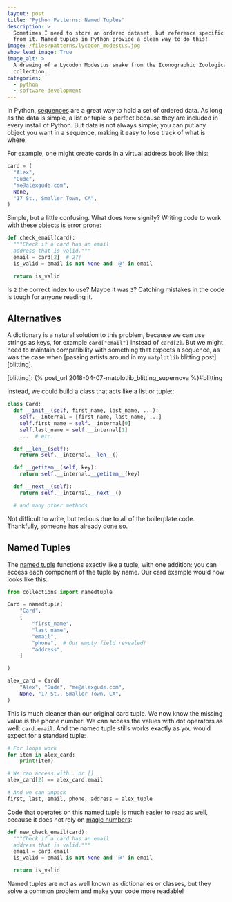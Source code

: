 ```yaml
---
layout: post
title: "Python Patterns: Named Tuples"
description: >
  Sometimes I need to store an ordered dataset, but reference specific members
  from it. Named tuples in Python provide a clean way to do this!
image: /files/patterns/lycodon_modestus.jpg
show_lead_image: True
image_alt: >
  A drawing of a Lycodon Modestus snake from the Iconographic Zoologica
  collection.
categories:
  - python
  - software-development
---
```


In Python, [sequences][seq] are a great way to hold a set of ordered data. As
long as the data is simple, a list or tuple is perfect because they are
included in every install of Python. But data is not always simple; you can
put any object you want in a sequence, making it easy to lose track of what is
where.

[seq]: https://docs.python.org/3.7/library/stdtypes.html#sequence-types-list-tuple-range

For example, one might create cards in a virtual address book like this:

```python
card = (
  "Alex",
  "Gude",
  "me@alexgude.com",
  None,
  "17 St., Smaller Town, CA",
)
```

Simple, but a little confusing. What does `None` signify? Writing code to work
with these objects is error prone:

```python
def check_email(card):
  """Check if a card has an email
  address that is valid."""
  email = card[2]  # 2?!
  is_valid = email is not None and '@' in email

  return is_valid
```

Is `2` the correct index to use? Maybe it was `3`? Catching mistakes in the
code is tough for anyone reading it.

## Alternatives

A dictionary is a natural solution to this problem, because we can use strings
as keys, for example `card["email"]` instead of `card[2]`. But we might need
to maintain compatibility with something that expects a sequence, as was the
case when [passing artists around in my `matplotlib` blitting post][blitting].

[blitting]: {% post_url 2018-04-07-matplotlib_blitting_supernova %}#blitting

Instead, we could build a class that acts like a list or tuple::

```python
class Card:
  def __init__(self, first_name, last_name, ...):
    self.__internal = [first_name, last_name, ...]
    self.first_name = self.__internal[0]
    self.last_name = self.__internal[1]
    ...  # etc.

  def __len__(self):
    return self.__internal.__len__()

  def __getitem__(self, key):
    return self.__internal.__getitem__(key)

  def __next__(self):
    return self.__internal.__next__()

  # and many other methods
```

Not difficult to write, but tedious due to all of the boilerplate code.
Thankfully, someone has already done so.

## Named Tuples

The [named tuple][namedtuple] functions exactly like a tuple, with one
addition: you can access each component of the tuple by name. Our card example
would now looks like this:

[namedtuple]: https://docs.python.org/3/library/collections.html#collections.namedtuple

```python
from collections import namedtuple

Card = namedtuple(
    "Card",
    [
        "first_name",
        "last_name",
        "email",
        "phone",  # Our empty field revealed!
        "address",
    ]

)

alex_card = Card(
    "Alex", "Gude", "me@alexgude.com",
    None, "17 St., Smaller Town, CA",
)
```

This is much cleaner than our original card tuple. We now know the missing
value is the phone number! We can access the values with dot operators as
well: `card.email`. And the named tuple stills works exactly as you would
expect for a standard tuple:

```python
# For loops work
for item in alex_card:
    print(item)

# We can access with . or []
alex_card[2] == alex_card.email

# And we can unpack
first, last, email, phone, address = alex_tuple
```

Code that operates on this named tuple is much easier to read as well, because
it does not rely on [magic numbers][magic_number]:

[magic_number]: https://en.wikipedia.org/wiki/Magic_number_(programming)

```python
def new_check_email(card):
  """Check if a card has an email
  address that is valid."""
  email = card.email
  is_valid = email is not None and '@' in email

  return is_valid
```

Named tuples are not as well known as dictionaries or classes, but they solve
a common problem and make your code more readable!
